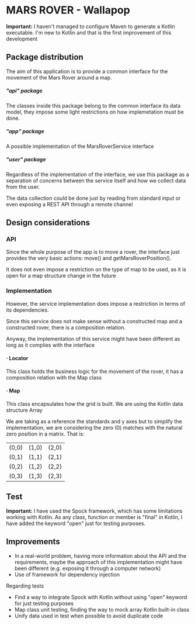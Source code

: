 # MARS ROVER - Wallapop


**Important:** I haven't managed to configure Maven to generate a Kotlin executable.
I'm new to Kotlin and that is the first improvement of this development

## Package distribution
The aim of this application is to provide a common interface for the movement
of the Mars Rover around a map.

##### "api" package
The classes inside this package belong to the common interface its data model,
they impose some light restrictions on how implemetation must be done.

##### "app" package
A possible implementation of the MarsRoverService interface

##### "user" package
Regardless of the implementation of the interface, we use this package as a separation
of concerns between the service itself and how we collect data from the user.

The data collection could be done just by reading from standard input or even exposing
a REST API through a remote channel

## Design considerations

### API
Since the whole purpose of the app is to move a rover, the interface just provides the very basic
actions: move() and getMarsRoverPosition().

It does not even impose a restriction on the type of map
to be used, as it is open for a map structure change in the future

### Implementation
However, the service implementation does impose a restriction in terms
of its dependencies.

Since this service does not make sense without a constructed map and a constructed rover,
there is a composition relation.

Anyway, the implementation of this service might have been different as long as it complies with
the interface

#### · Locator
This class holds the business logic for the movement of the rover, it has a composition relation with
the Map class

#### · Map
This class encapsulates how the grid is built. We are using the Kotlin data structure Array

We are taking as a reference the standardx and y axes but to simplify the implementation, we are
considering the zero (0) matches with the natural zero position in a matrix. That is:

|       |       |       |
|-------|-------|-------|
| (0,0) | (1,0) | (2,0) |
| (0,1) | (1,1) | (2,1) |
| (0,2) | (1,2) | (2,2) |
| (0,3) | (1,3) | (2,3) |

## Test
**Important:** I have used the Spock framework, which has some limitations working with Kotlin.
As any class, function or member is "final" in Kotlin, I have added the keyword "open" just for
testing purposes.

## Improvements
- In a real-world problem, having more information about the API and the requirements, maybe
the approach of this implementation might have been different (e.g. exposing it through a computer network) 
- Use of framework for dependency injection

Regarding tests
- Find a way to integrate Spock with Kotlin without using "open" keyword for just testing purposes
- Map class unit testing, finding the way to mock array Kotlin built-in class
- Unify data used in test when possible to avoid duplicate code